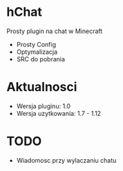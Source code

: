 # hChat
Prosty plugin na chat w Minecraft

  - Prosty Config
  - Optymalizacja
  - SRC do pobrania

# Aktualnosci

  - Wersja pluginu: 1.0
  - Wersja uzytkowania: 1.7 - 1.12

# TODO
 - Wiadomosc przy wylaczaniu chatu
